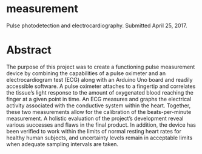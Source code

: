 # measurement
Pulse photodetection and electrocardiography. Submitted April 25, 2017.

<h1>Abstract</h1>

The purpose of this project was to create a functioning pulse measurement device by combining the capabilities of a pulse oximeter and an electrocardiogram test (ECG) along with an Arduino Uno board and readily accessible software. A pulse oximeter attaches to a
fingertip and correlates the tissue’s light response to the amount of oxygenated blood reaching the finger at a given point in time. An ECG measures and graphs the electrical activity associated with the conductive system within the heart. Together, these two
measurements allow for the calibration of the beats-per-minute measurement. A holistic evaluation of the project’s development reveal various successes and flaws in the final product. In addition, the device has been verified to work within the limits of normal resting heart rates for healthy human subjects, and uncertainty levels remain in acceptable limits when adequate sampling intervals are taken.
